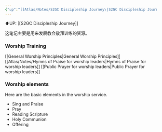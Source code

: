 ```yaml
---
{"up":"[[Atlas/Notes/S2GC Discipleship Journey\|S2GC Discipleship Journey]]","dg-publish":true,"permalink":"/atlas/maps/materials-for-church-worship-leaders/","dgPassFrontmatter":true}
---
```


⬆️UP: [[S2GC Discipleship Journey]]

这笔记主要是用来发展教会敬拜训练的资源。
### Worship Training
[[General Worship Principles\|General Worship Principles]]
[[Atlas/Notes/Hymns of Praise for worship leaders\|Hymns of Praise for worship leaders]]
[[Public Prayer for worship leaders\|Public Prayer for worship leaders]]
### Worship elements
Here are the basic elements in the worship service.
- Sing and Praise
- Pray
- Reading Scripture
- Holy Communion
- Offering